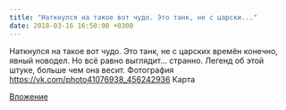 ```yaml
---
title: "Наткнулся на такое вот чудо. Это танк, не с царски..."
date: 2018-03-16 16:50:00 +0300
---
```


Наткнулся на такое вот чудо. Это танк, не с царских времён конечно, явный новодел. Но всё равно выглядит... странно. Легенд об этой штуке, больше чем она весит.
Фотография
https://vk.com/photo41076938_456242936
Карта

[Вложение](https://vk.com/photo41076938_456242936)
